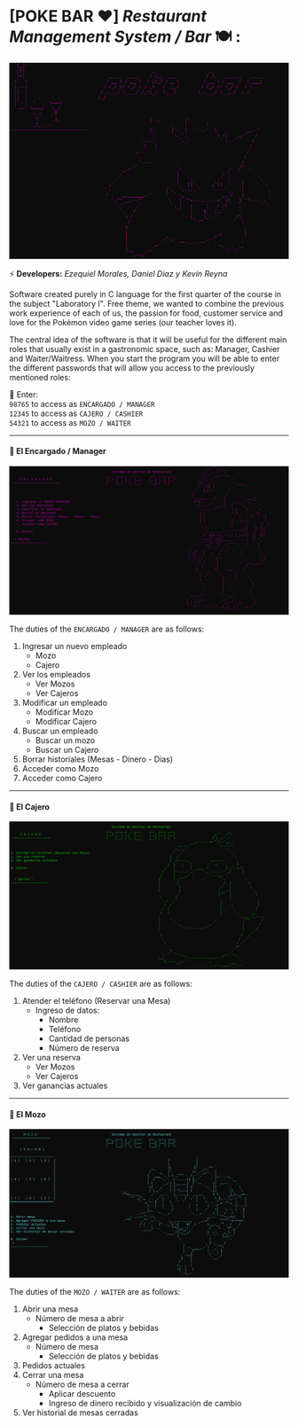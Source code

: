 # [POKE BAR :heart:] *Restaurant Management System / Bar* :plate_with_cutlery: : 

<p align="center">
  <img src="../images/pokebar.png?raw=true" />
</p>

:zap: **Developers:** *Ezequiel Morales, Daniel Diaz y Kevin Reyna* 

Software created purely in C language for the first quarter of the course in the subject "Laboratory I". Free theme, we wanted to combine the previous work experience of each of us, the passion for food, customer service and love for the Pokémon video game series (our teacher loves it).

The central idea of the software is that it will be useful for the different main roles that usually exist in a gastronomic space, such as: Manager, Cashier and Waiter/Waitress. When you start the program you will be able to enter the different passwords that will allow you access to the previously mentioned roles:
  
:small_orange_diamond: Enter:  
`98765` to access as `ENCARGADO / MANAGER`  
`12345` to access as `CAJERO / CASHIER`  
`54321` to access as `MOZO / WAITER`  

___

#### :small_blue_diamond: El Encargado / Manager

![Portada Encargado](../images/encargado.png?raw=true)

The duties of the `ENCARGADO / MANAGER` are as follows:
1. Ingresar un nuevo empleado
   - Mozo
   - Cajero
2. Ver los empleados
   - Ver Mozos
   - Ver Cajeros
3. Modificar un empleado
   - Modificar Mozo
   - Modificar Cajero
4. Buscar un empleado
   - Buscar un mozo
   - Buscar un Cajero
5. Borrar historiales (Mesas - Dinero - Dias)
6. Acceder como Mozo
7. Acceder como Cajero

___

#### :small_blue_diamond: El Cajero

![Portada Cajero](../images/cajero.png?raw=true)

The duties of the `CAJERO / CASHIER` are as follows:

1. Atender el teléfono (Reservar una Mesa)
   - Ingreso de datos:
     - Nombre
     - Teléfono
     - Cantidad de personas
     - Número de reserva
2. Ver una reserva
   - Ver Mozos
   - Ver Cajeros
3. Ver ganancias actuales
___

#### :small_blue_diamond: El Mozo

![Portada Mozo](../images/mozo.png?raw=true)

The duties of the `MOZO / WAITER` are as follows:

1. Abrir una mesa
   - Número de mesa a abrir
     - Selección de platos y bebidas
2. Agregar pedidos a una mesa
   - Número de mesa
     - Selección de platos y bebidas
3. Pedidos actuales
4. Cerrar una mesa
   - Número de mesa a cerrar
     - Aplicar descuento
     - Ingreso de dinero recibido y visualización de cambio
5. Ver historial de mesas cerradas
